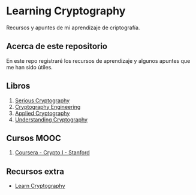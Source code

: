 # Learning Cryptography

Recursos y apuntes de mi aprendizaje de criptografía.

## Acerca de este repositorio

En este repo registraré los recursos de aprendizaje y algunos apuntes que me han sido útiles.

## Libros

1. [Serious Cryptography](https://nostarch.com/seriouscrypto)
2. [Cryptography Engineering](https://www.amazon.com/Cryptography-Engineering-Principles-Practical-Applications/dp/0470474246)
3. [Applied Cryptography](https://www.amazon.com/Applied-Cryptography-Protocols-Algorithms-Source/dp/1119096723/)
4. [Understanding Cryptography](http://swarm.cs.pub.ro/~mbarbulescu/cripto/Understanding%20Cryptography%20by%20Christof%20Paar%20.pdf)

## Cursos MOOC

1. [Coursera - Crypto I - Stanford](https://www.coursera.org/learn/crypto/)

## Recursos extra

- [Learn Cryptography](https://learncryptography.com/)

##